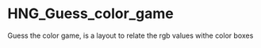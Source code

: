 # HNG_Guess_color_game
Guess the color game, is a layout to relate the rgb values withe color boxes
